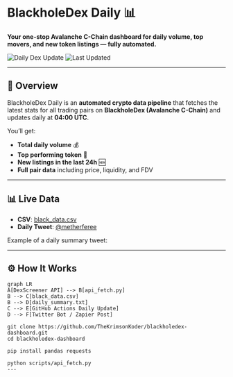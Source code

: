 # BlackholeDex Daily 📊
**Your one-stop Avalanche C-Chain dashboard for daily volume, top movers, and new token listings — fully automated.**  

![Daily Dex Update](https://github.com/TheKrimsonKoder/blackholedex-dashboard/actions/workflows/daily_fetch.yml/badge.svg)
![Last Updated](https://img.shields.io/github/last-commit/TheKrimsonKoder/blackholedex-dashboard?label=Last%20Update&color=green)

---

## 📌 Overview
BlackholeDex Daily is an **automated crypto data pipeline** that fetches the latest stats for all trading pairs on **BlackholeDex (Avalanche C-Chain)** and updates daily at **04:00 UTC**.  

You’ll get:
- **Total daily volume** 💰
- **Top performing token** 🚀
- **New listings in the last 24h** 🆕
- **Full pair data** including price, liquidity, and FDV

---

## 📊 Live Data
- **CSV**: [black_data.csv](data/black_data.csv)  
- **Daily Tweet**: [@metherferee](https://x.com/metherferee)  

Example of a daily summary tweet:  

---

## ⚙️ How It Works
```mermaid
graph LR
A[DexScreener API] --> B[api_fetch.py]
B --> C[black_data.csv]
B --> D[daily_summary.txt]
C --> E[GitHub Actions Daily Update]
D --> F[Twitter Bot / Zapier Post]

git clone https://github.com/TheKrimsonKoder/blackholedex-dashboard.git
cd blackholedex-dashboard

pip install pandas requests

python scripts/api_fetch.py
---

